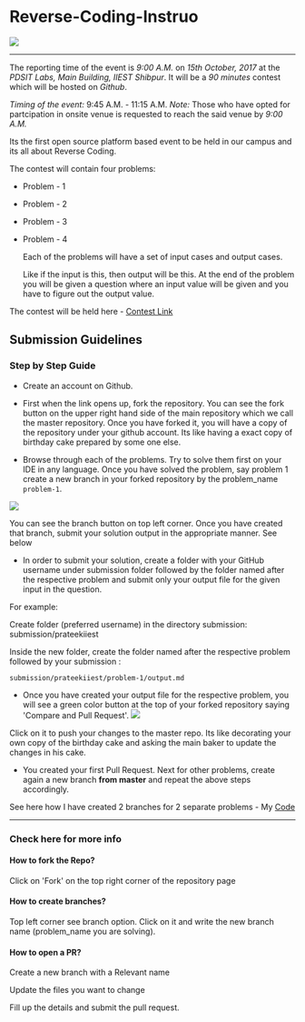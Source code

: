 # Reverse-Coding-Instruo


![](https://raw.githubusercontent.com/Shibpur-Open-Source-Community/Reverse-Coding-Instruo/master/reverse%20coding-01.png)


-----------------------------------------------------------------------

The reporting time of the event is _9:00 A.M._ on _15th October, 2017_ at the _PDSIT Labs, Main Building, IIEST Shibpur_. It will be a _90 minutes_ contest which will be hosted on _Github_.

_Timing of the event:_ 9:45 A.M. - 11:15 A.M.
_Note:_ Those who have opted for partcipation in onsite venue is requested to reach the said venue by _9:00 A.M._

Its the first open source platform based event to be held in our campus and its all about Reverse Coding. 

The contest will contain four problems: 

* Problem - 1
* Problem - 2
* Problem - 3
* Problem - 4

  Each of the problems will have a set of input cases and output cases. 
  
  Like if the input is this, then output will be this. 
  At the end of the problem you will be given a question where an input value will be given and you have to figure out the output value.


The contest will be held here - [Contest Link](https://github.com/prateekiiest/Reverse-Coding)

## Submission Guidelines

### Step by Step Guide

* Create an account on Github.

* First when the link opens up, fork the repository. You can see the fork button on the upper right hand side of the main repository   which we call the master repository. Once you have forked it, you will have a copy of the repository under your github account. Its like having a exact copy of  birthday cake prepared by some one else.

* Browse through each of the problems. Try to solve them first on your IDE in any language. Once you have solved the problem, say problem 1 create a new branch in your forked repository by the problem_name `problem-1`. 

![](https://raw.githubusercontent.com/Shibpur-Open-Source-Community/Reverse-Coding-Instruo/master/Screenshot%202017-10-13%2008.20.05%20(2).png)

You can see the branch button on top left corner. Once you have created that branch, submit your solution output in the appropriate manner. See below

* In order to submit your solution, create a folder with your GitHub username under submission folder followed by the folder named after the respective problem and submit only your output file for the given input in the question.

For example:

Create folder (preferred username) in the directory submission: submission/prateekiiest

Inside the new folder, create the folder named after the respective problem followed by your submission : 

`submission/prateekiiest/problem-1/output.md`



* Once you have created your output file for the respective problem, you will see a green color button at the top of your forked repository saying 'Compare and Pull Request'.
![](https://raw.githubusercontent.com/Shibpur-Open-Source-Community/Reverse-Coding-Instruo/master/Screenshot%202017-10-13%2008.20.05%20(3).png)

Click on it to push your changes to the master repo. Its like decorating your own copy of the birthday cake and asking the main baker to update the changes in his cake.

* You created your first Pull Request. Next for other problems, create again a new branch **from master** and repeat the above steps accordingly.


See here how I have created 2 branches for 2 separate problems - My [Code](https://github.com/prateekiiest/Reverse-Coding-Instruo/tree/master)

------------------------------------------

###  Check here for more info

#### How to fork the Repo?

Click on 'Fork' on the top right corner of the repository page

#### How to create branches?

Top left corner see branch option. Click on it and write the new branch name (problem_name you are solving).

#### How to open a PR?

Create a new branch with a Relevant name

Update the files you want to change

Fill up the details and submit the pull request. 
